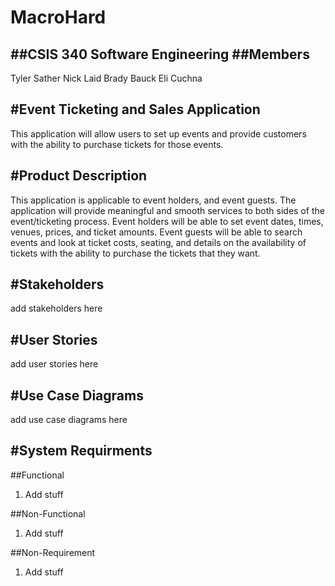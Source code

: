 # MacroHard
##CSIS 340 Software Engineering 
##Members
---
Tyler Sather 
Nick Laid
Brady Bauck
Eli Cuchna

#Event Ticketing and Sales Application
---
This application will allow users to set up events and provide customers with the ability to purchase tickets for those events. 

#Product Description
---
This application is applicable to event holders, and event guests. The application will provide meaningful and smooth services to both sides of the event/ticketing process. Event holders will be able to set event dates, times, venues, prices, and ticket amounts. Event guests will be able to search events and look at ticket costs, seating, and details on the availability of tickets with the ability to purchase the tickets that they want.

  



#Stakeholders
---
add stakeholders here

#User Stories
---
add user stories here

#Use Case Diagrams
---
add use case diagrams here

#System Requirments
--- 
##Functional
1. Add stuff

##Non-Functional
1. Add stuff

##Non-Requirement
1. Add stuff
